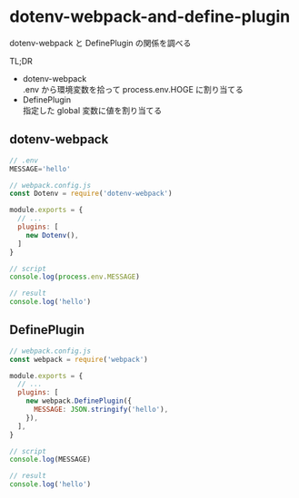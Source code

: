 # dotenv-webpack-and-define-plugin

dotenv-webpack と DefinePlugin の関係を調べる

TL;DR

- dotenv-webpack  
.env から環境変数を拾って process.env.HOGE に割り当てる
- DefinePlugin  
指定した global 変数に値を割り当てる

## dotenv-webpack

```js
// .env
MESSAGE='hello'

// webpack.config.js
const Dotenv = require('dotenv-webpack')

module.exports = {
  // ...
  plugins: [
    new Dotenv(),
  ]
}

// script
console.log(process.env.MESSAGE)

// result
console.log('hello')
```

## DefinePlugin

```js
// webpack.config.js
const webpack = require('webpack')

module.exports = {
  // ...
  plugins: [
    new webpack.DefinePlugin({
      MESSAGE: JSON.stringify('hello'),
    }),
  ],
}

// script
console.log(MESSAGE)

// result
console.log('hello')
```
